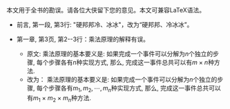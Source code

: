 本文用于全书的勘误。请各位大侠留下您的意见。本文可兼容LaTeX语法。
 
 
* 前言, 第一段, 第3行: "硬邦邦冷、冰冰"，改为“硬邦邦、冷冰冰”。

* 第一章, 第3页, 第2--3行：乘法原理的解释有误。
  * 原文:  乘法原理的基本要义是:
  如果完成一个事件可以分解为$n$个独立的步骤, 每个步骤各有$n$种实现方式, 
  那么, 完成这一事件总共可以有$m \times n$种方法. 
  * 改为：  乘法原理的基本要义是:
  如果完成一个事件可以分解为$n$个独立的步骤, 每个步骤各有$m_1, m_2, \cdots, m_n$种实现方式, 
  那么, 完成这一事件总共可以有$m_1 \times m_2 \times m_n$种方法. 
